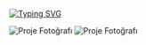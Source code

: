 
[![Typing SVG](https://readme-typing-svg.demolab.com?font=Fira+Code&weight=80&size=30&duration=6000&pause=1500&color=F70000BD&width=435&lines=Software+Engineering+Student;C%23%2C+SQL%2C+Java%2C+Python;Artificial+Intelligence%2C+Cyber+Security)](https://git.io/typing-svg)

![Proje Fotoğrafı](https://encrypted-tbn0.gstatic.com/images?q=tbn:ANd9GcTLc37dlrvpXkVqqP-Sdgay80aYapMKJIm7xw&s) ![Proje Fotoğrafı](https://imageio.forbes.com/specials-images/imageserve/650945e2810848cde5016621/What-Is-Generative-AI--A-super-Simple-Explanation-Anyone-Can-Understand/960x0.jpg?height=399&width=711&fit=bounds)
<!---
OmerTalhaBas/OmerTalhaBas is a ✨ special ✨ repository because its `README.md` (this file) appears on your GitHub profile.
You can click the Preview link to take a look at your changes.
--->
